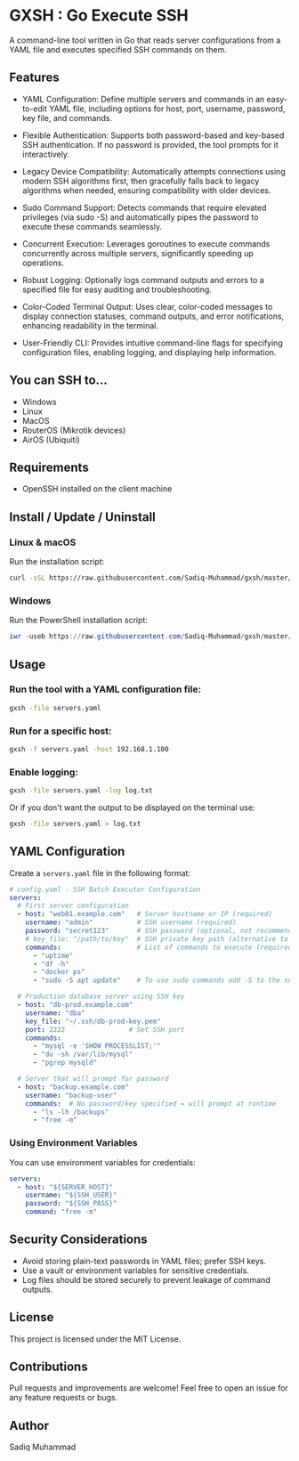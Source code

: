 # GXSH : Go Execute SSH

A command-line tool written in Go that reads server configurations from a YAML file and executes specified SSH commands on them.

## Features
- YAML Configuration:
Define multiple servers and commands in an easy-to-edit YAML file, including options for host, port, username, password, key file, and commands.

- Flexible Authentication:
Supports both password-based and key-based SSH authentication. If no password is provided, the tool prompts for it interactively.

- Legacy Device Compatibility:
Automatically attempts connections using modern SSH algorithms first, then gracefully falls back to legacy algorithms when needed, ensuring compatibility with older devices.

- Sudo Command Support:
Detects commands that require elevated privileges (via sudo -S) and automatically pipes the password to execute these commands seamlessly.

- Concurrent Execution:
Leverages goroutines to execute commands concurrently across multiple servers, significantly speeding up operations.

- Robust Logging:
Optionally logs command outputs and errors to a specified file for easy auditing and troubleshooting.

- Color-Coded Terminal Output:
Uses clear, color-coded messages to display connection statuses, command outputs, and error notifications, enhancing readability in the terminal.

- User-Friendly CLI:
Provides intuitive command-line flags for specifying configuration files, enabling logging, and displaying help information.

## You can SSH to...
- Windows
- Linux
- MacOS
- RouterOS (Mikrotik devices)
- AirOS (Ubiquiti)

## Requirements
- OpenSSH installed on the client machine

## Install / Update / Uninstall
### **Linux & macOS**
Run the installation script:
```sh
curl -sSL https://raw.githubusercontent.com/Sadiq-Muhammad/gxsh/master/scripts/gxsh-manager.sh | sudo bash
```

### **Windows**
Run the PowerShell installation script:
```powershell
iwr -useb https://raw.githubusercontent.com/Sadiq-Muhammad/gxsh/master/scripts/gxsh-manager.ps1 | iex
```

## Usage
### Run the tool with a YAML configuration file:
```sh
gxsh -file servers.yaml
```

### Run for a specific host:
```sh
gxsh -f servers.yaml -host 192.168.1.100
```

### Enable logging:
```sh
gxsh -file servers.yaml -log log.txt
```
Or if you don't want the output to be displayed on the terminal use:
```sh
gxsh -file servers.yaml > log.txt
```

## YAML Configuration
Create a `servers.yaml` file in the following format:
```yaml
# config.yaml - SSH Batch Executor Configuration
servers:
  # First server configuration
  - host: "web01.example.com"   # Server hostname or IP (required)
    username: "admin"           # SSH username (required)
    password: "secret123"       # SSH password (optional, not recommended)
    # key_file: "/path/to/key"  # SSH private key path (alternative to password)
    commands:                   # List of commands to execute (required)
      - "uptime"
      - "df -h"
      - "docker ps"
      - "sudo -S apt update"    # To use sudo commands add -S to the sudo

  # Production database server using SSH key
  - host: "db-prod.example.com"
    username: "dba"
    key_file: "~/.ssh/db-prod-key.pem"
    port: 2222                # Set SSH port
    commands:
      - "mysql -e 'SHOW PROCESSLIST;'"
      - "du -sh /var/lib/mysql"
      - "pgrep mysqld"

  # Server that will prompt for password
  - host: "backup.example.com"
    username: "backup-user"
    commands:  # No password/key specified = will prompt at runtime
      - "ls -lh /backups"
      - "free -m"
```

### Using Environment Variables
You can use environment variables for credentials:
```yaml
servers:
  - host: "${SERVER_HOST}"
    username: "${SSH_USER}"
    password: "${SSH_PASS}"
    command: "free -m"
```

## Security Considerations
- Avoid storing plain-text passwords in YAML files; prefer SSH keys.
- Use a vault or environment variables for sensitive credentials.
- Log files should be stored securely to prevent leakage of command outputs.

## License
This project is licensed under the MIT License.

## Contributions
Pull requests and improvements are welcome! Feel free to open an issue for any feature requests or bugs.

## Author
Sadiq Muhammad